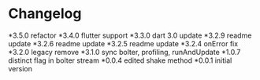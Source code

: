 # Changelog
*3.5.0 refactor
*3.4.0 flutter support
*3.3.0 dart 3.0 update
*3.2.9 readme update
*3.2.6 readme update
*3.2.5 readme update
*3.2.4 onError fix
*3.2.0 legacy remove
*3.1.0 sync bolter, profiling, runAndUpdate
*1.0.7 distinct flag in bolter stream
*0.0.4 edited shake method
*0.0.1 initial version
